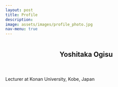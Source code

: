 ```yaml
---
layout: post
title: Profile
description: 
image: assets/images/profile_photo.jpg
nav-menu: true
---
```


<!-- Main -->
<div id="main">


<section id="one" class="spotlights">
	<section class="scroll-fade">
		<div class="image">
      <img src="{{ 'assets/images/profile_photo.jpg' | relative_url }}" alt="" data-position="top center" />
    </div>
		<div class="content">
			<div class="inner">
				<header class="major">
          <h2>Yoshitaka Ogisu</h2>
        </header>
        <p>Lecturer at Konan University, Kobe, Japan</p>
        <!--
        <p>Lecturer at <a href="https://www.konan-u.ac.jp/">Konan University</a>, Kobe, Japan</p>
        <ul>
          <li> <a href="https://scholar.google.co.jp/citations?user=olbpst8AAAAJ">Google Scholar</a></li>
          <li> <a href="https://researchmap.jp/yoshitaka_ogisu">Researchmap Scholar</a></li>
        </ul>
        -->
			</div>
		</div>
	</section>
</section>

</div>